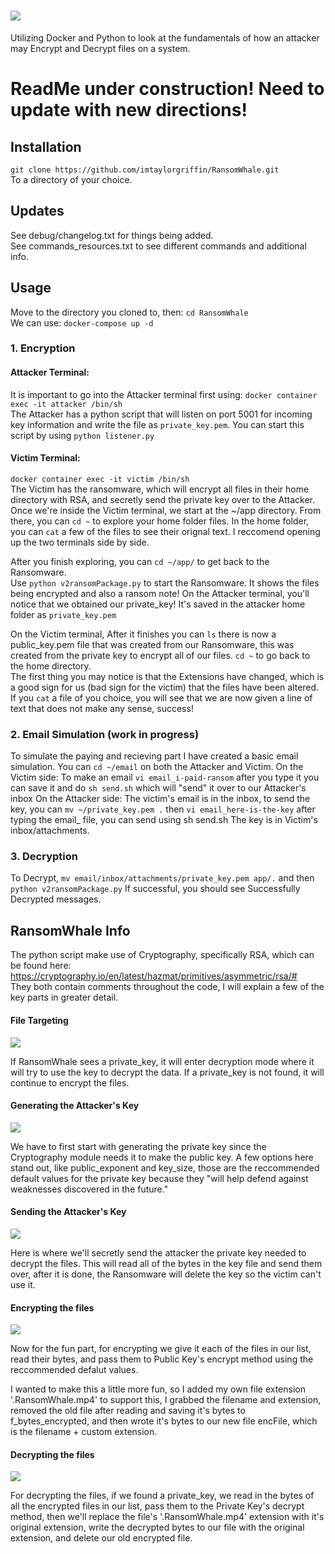 # <img src="/githubStuff/rw.png"  />
Utilizing Docker and Python to look at the fundamentals of how an attacker may Encrypt and Decrypt files on a system.

# ReadMe under construction! Need to update with new directions!

## Installation
`git clone https://github.com/imtaylorgriffin/RansomWhale.git`  
To a directory of your choice.

## Updates
See debug/changelog.txt for things being added.   
See commands_resources.txt to see different commands and additional info.

## Usage
Move to the directory you cloned to, then:
`cd RansomWhale`  
We can use: `docker-compose up -d`  

### 1. Encryption
#### Attacker Terminal:   
It is important to go into the Attacker terminal first using:
`docker container exec -it attacker /bin/sh`   
The Attacker has a python script that will listen on port 5001 for incoming key information and write the file as `private_key.pem`. 
You can start this script by using `python listener.py`
#### Victim Terminal: 
`docker container exec -it victim /bin/sh`    
The Victim has the ransomware, which will encrypt all files in their home directory with RSA, and secretly send the private key over to the Attacker.   
Once we're inside the Victim terminal, we start at the ~/app directory. From there, you can `cd ~` to explore your home folder files.
In the home folder, you can `cat` a few of the files to see their orignal text.
I reccomend opening up the two terminals side by side. 

After you finish exploring, you can `cd ~/app/` to get back to the Ransomware.   
Use `python v2ransomPackage.py` to start the Ransomware. It shows the files being encrypted and also a ransom note! 
On the Attacker terminal, you'll notice that we obtained our private_key! It's saved in the attacker home folder as `private_key.pem`

On the Victim terminal, After it finishes you can `ls` there is now a public_key.pem file that was created from our Ransomware, this was created from the private key to encrypt all of our files. `cd ~` to go back to the home directory.   
The first thing you may notice is that the Extensions have changed, which is a good sign for us (bad sign for the victim) that the files have been altered. If you `cat` a file of you choice, you will see that we are now given a line of text that does not make any sense, success!  

### 2. Email Simulation (work in progress)
To simulate the paying and recieving part I have created a basic email simulation. You can `cd ~/email` on both the Attacker and Victim.
On the Victim side: To make an email `vi email_i-paid-ransom` after you type it you can save it and do `sh send.sh` which will "send" it over to our Attacker's inbox
On the Attacker side: The victim's email is in the inbox, to send the key, you can `mv ~/private_key.pem .` then `vi email_here-is-the-key` after typing the email_ file, you can send using sh send.sh  The key is in Victim's inbox/attachments.  

### 3. Decryption
To Decrypt, `mv email/inbox/attachments/private_key.pem app/.` and then `python v2ransomPackage.py` If successful, you should see Successfully Decrypted messages.



## RansomWhale Info   
The python script make use of Cryptography, specifically RSA, which can be found here: https://cryptography.io/en/latest/hazmat/primitives/asymmetric/rsa/#   
They both contain comments throughout the code, I will explain a few of the key parts in greater detail. 
#### File Targeting
<p>
    <img src="/githubStuff/target.png"  />
</p>
If RansomWhale sees a private_key, it will enter decryption mode where it will try to use the key to decrypt the data.
If a private_key is not found, it will continue to encrypt the files.

#### Generating the Attacker's Key
<p>
    <img src="/githubStuff/enc keygen.png"  />
</p>
We have to first start with generating the private key since the Cryptography module needs it to make the public key. A few options here stand out, like public_exponent and key_size, those are the reccommended default values for the private key because they "will help defend against weaknesses discovered in the future."  

#### Sending the Attacker's Key
<p>
    <img src="/githubStuff/key-transfer.png"  />
</p>
Here is where we'll secretly send the attacker the private key needed to decrypt the files. This will read all of the bytes in the key file and send them over, after it is done, the Ransomware will delete the key so the victim can't use it.

#### Encrypting the files
<p>
    <img src="/githubStuff/enc.png"  />
</p>    
Now for the fun part, for encrypting we give it each of the files in our list, read their bytes, and pass them to Public Key's encrypt method using the reccommended defalut values.      

I wanted to make this a little more fun, so I added my own file extension '.RansomWhale.mp4' to support this, I grabbed the filename and extension, removed the old file after reading and saving it's bytes to f_bytes_encrypted, and then wrote it's bytes to our new file encFile, which is the filename + custom extension.

#### Decrypting the files
<p>
    <img src="/githubStuff/dec.png"  />
</p>
For decrypting the files, if we found a private_key, we read in the bytes of all the encrypted files in our list, pass them to the Private Key's decrypt method, then we'll replace the file's '.RansomWhale.mp4' extension with it's original extension, write the decrypted bytes to our file with the original extension, and delete our old encrypted file.
